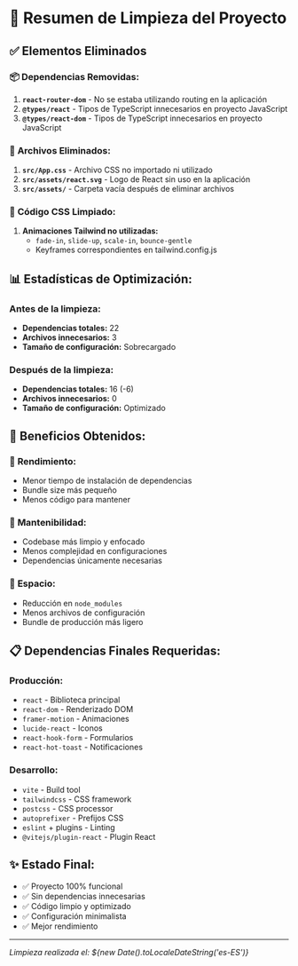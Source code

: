 # 🧹 Resumen de Limpieza del Proyecto

## ✅ Elementos Eliminados

### 📦 **Dependencias Removidas:**
1. **`react-router-dom`** - No se estaba utilizando routing en la aplicación
2. **`@types/react`** - Tipos de TypeScript innecesarios en proyecto JavaScript
3. **`@types/react-dom`** - Tipos de TypeScript innecesarios en proyecto JavaScript

### 📁 **Archivos Eliminados:**
1. **`src/App.css`** - Archivo CSS no importado ni utilizado
2. **`src/assets/react.svg`** - Logo de React sin uso en la aplicación
3. **`src/assets/`** - Carpeta vacía después de eliminar archivos

### 🎨 **Código CSS Limpiado:**
1. **Animaciones Tailwind no utilizadas:**
   - `fade-in`, `slide-up`, `scale-in`, `bounce-gentle`
   - Keyframes correspondientes en tailwind.config.js

## 📊 **Estadísticas de Optimización:**

### Antes de la limpieza:
- **Dependencias totales:** 22
- **Archivos innecesarios:** 3
- **Tamaño de configuración:** Sobrecargado

### Después de la limpieza:
- **Dependencias totales:** 16 (-6)
- **Archivos innecesarios:** 0
- **Tamaño de configuración:** Optimizado

## 🎯 **Beneficios Obtenidos:**

### 🚀 **Rendimiento:**
- Menor tiempo de instalación de dependencias
- Bundle size más pequeño
- Menos código para mantener

### 🧹 **Mantenibilidad:**
- Codebase más limpio y enfocado
- Menos complejidad en configuraciones
- Dependencias únicamente necesarias

### 💾 **Espacio:**
- Reducción en `node_modules`
- Menos archivos de configuración
- Bundle de producción más ligero

## 📋 **Dependencias Finales Requeridas:**

### **Producción:**
- `react` - Biblioteca principal
- `react-dom` - Renderizado DOM
- `framer-motion` - Animaciones
- `lucide-react` - Iconos
- `react-hook-form` - Formularios
- `react-hot-toast` - Notificaciones

### **Desarrollo:**
- `vite` - Build tool
- `tailwindcss` - CSS framework
- `postcss` - CSS processor
- `autoprefixer` - Prefijos CSS
- `eslint` + plugins - Linting
- `@vitejs/plugin-react` - Plugin React

## ✨ **Estado Final:**
- ✅ Proyecto 100% funcional
- ✅ Sin dependencias innecesarias
- ✅ Código limpio y optimizado
- ✅ Configuración minimalista
- ✅ Mejor rendimiento

---
*Limpieza realizada el: ${new Date().toLocaleDateString('es-ES')}*
